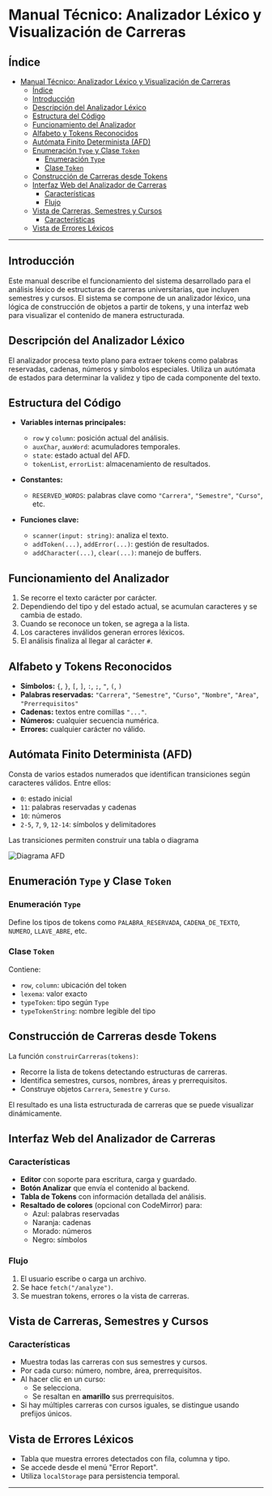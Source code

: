 # Manual Técnico: Analizador Léxico y Visualización de Carreras

## Índice
- [Manual Técnico: Analizador Léxico y Visualización de Carreras](#manual-técnico-analizador-léxico-y-visualización-de-carreras)
  - [Índice](#índice)
  - [Introducción](#introducción)
  - [Descripción del Analizador Léxico](#descripción-del-analizador-léxico)
  - [Estructura del Código](#estructura-del-código)
  - [Funcionamiento del Analizador](#funcionamiento-del-analizador)
  - [Alfabeto y Tokens Reconocidos](#alfabeto-y-tokens-reconocidos)
  - [Autómata Finito Determinista (AFD)](#autómata-finito-determinista-afd)
  - [Enumeración `Type` y Clase `Token`](#enumeración-type-y-clase-token)
    - [Enumeración `Type`](#enumeración-type)
    - [Clase `Token`](#clase-token)
  - [Construcción de Carreras desde Tokens](#construcción-de-carreras-desde-tokens)
  - [Interfaz Web del Analizador de Carreras](#interfaz-web-del-analizador-de-carreras)
    - [Características](#características)
    - [Flujo](#flujo)
  - [Vista de Carreras, Semestres y Cursos](#vista-de-carreras-semestres-y-cursos)
    - [Características](#características-1)
  - [Vista de Errores Léxicos](#vista-de-errores-léxicos)

---

## Introducción

Este manual describe el funcionamiento del sistema desarrollado para el análisis léxico de estructuras de carreras universitarias, que incluyen semestres y cursos. El sistema se compone de un analizador léxico, una lógica de construcción de objetos a partir de tokens, y una interfaz web para visualizar el contenido de manera estructurada.

## Descripción del Analizador Léxico

El analizador procesa texto plano para extraer tokens como palabras reservadas, cadenas, números y símbolos especiales. Utiliza un autómata de estados para determinar la validez y tipo de cada componente del texto.

## Estructura del Código

- **Variables internas principales:**
  - `row` y `column`: posición actual del análisis.
  - `auxChar`, `auxWord`: acumuladores temporales.
  - `state`: estado actual del AFD.
  - `tokenList`, `errorList`: almacenamiento de resultados.

- **Constantes:**
  - `RESERVED_WORDS`: palabras clave como `"Carrera"`, `"Semestre"`, `"Curso"`, etc.

- **Funciones clave:**
  - `scanner(input: string)`: analiza el texto.
  - `addToken(...)`, `addError(...)`: gestión de resultados.
  - `addCharacter(...)`, `clear(...)`: manejo de buffers.

## Funcionamiento del Analizador

1. Se recorre el texto carácter por carácter.
2. Dependiendo del tipo y del estado actual, se acumulan caracteres y se cambia de estado.
3. Cuando se reconoce un token, se agrega a la lista.
4. Los caracteres inválidos generan errores léxicos.
5. El análisis finaliza al llegar al carácter `#`.

## Alfabeto y Tokens Reconocidos

- **Símbolos:** `{`, `}`, `[`, `]`, `:`, `;`, `"`, `(`, `)`
- **Palabras reservadas:** `"Carrera"`, `"Semestre"`, `"Curso"`, `"Nombre"`, `"Area"`, `"Prerrequisitos"`
- **Cadenas:** textos entre comillas `"..."`.
- **Números:** cualquier secuencia numérica.
- **Errores:** cualquier carácter no válido.

## Autómata Finito Determinista (AFD)

Consta de varios estados numerados que identifican transiciones según caracteres válidos. Entre ellos:

- `0`: estado inicial
- `11`: palabras reservadas y cadenas
- `10`: números
- `2-5`, `7`, `9`, `12-14`: símbolos y delimitadores

Las transiciones permiten construir una tabla o diagrama

![Diagrama AFD](./afd.png)

## Enumeración `Type` y Clase `Token`

### Enumeración `Type`

Define los tipos de tokens como `PALABRA_RESERVADA`, `CADENA_DE_TEXTO`, `NUMERO`, `LLAVE_ABRE`, etc.

### Clase `Token`

Contiene:

- `row`, `column`: ubicación del token
- `lexema`: valor exacto
- `typeToken`: tipo según `Type`
- `typeTokenString`: nombre legible del tipo

## Construcción de Carreras desde Tokens

La función `construirCarreras(tokens)`:

- Recorre la lista de tokens detectando estructuras de carreras.
- Identifica semestres, cursos, nombres, áreas y prerrequisitos.
- Construye objetos `Carrera`, `Semestre` y `Curso`.

El resultado es una lista estructurada de carreras que se puede visualizar dinámicamente.

## Interfaz Web del Analizador de Carreras

### Características

- **Editor** con soporte para escritura, carga y guardado.
- **Botón Analizar** que envía el contenido al backend.
- **Tabla de Tokens** con información detallada del análisis.
- **Resaltado de colores** (opcional con CodeMirror) para:
  - Azul: palabras reservadas
  - Naranja: cadenas
  - Morado: números
  - Negro: símbolos

### Flujo

1. El usuario escribe o carga un archivo.
2. Se hace `fetch("/analyze")`.
3. Se muestran tokens, errores o la vista de carreras.

## Vista de Carreras, Semestres y Cursos

### Características

- Muestra todas las carreras con sus semestres y cursos.
- Por cada curso: número, nombre, área, prerrequisitos.
- Al hacer clic en un curso:
  - Se selecciona.
  - Se resaltan en **amarillo** sus prerrequisitos.
- Si hay múltiples carreras con cursos iguales, se distingue usando prefijos únicos.

## Vista de Errores Léxicos

- Tabla que muestra errores detectados con fila, columna y tipo.
- Se accede desde el menú "Error Report".
- Utiliza `localStorage` para persistencia temporal.

---
